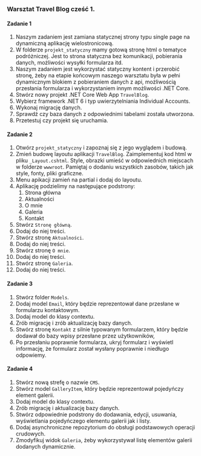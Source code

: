 ### Warsztat Travel Blog cześć 1.

####  Zadanie 1
1. Naszym zadaniem jest zamiana statycznej strony typu single page na dynamiczną aplikację wielostronicową.
1. W folderze `projekt_statyczny` mamy gotową stronę html o tematyce podróżniczej. Jest to strona statyczna bez komunikacji, pobierania danych, możliwości wysyłki formularza itd.
1. Naszym zadaniem jest wykorzystać statyczny kontent i przerobić stronę, żeby na etapie końcowym naszego warsztatu była w pełni dynamicznym blokiem z pobieraniem danych z api, możliwością przesłania formularza i wykorzystaniem innym możliwości .NET Core.
1. Stwórz nowy projekt .NET Core Web App `TravelBlog`.
1. Wybierz framework .NET 6 i typ uwierzytelniania Individual Accounts.
1. Wykonaj migrację danych.
1. Sprawdź czy baza danych z odpowiednimi tabelami została utworzona.
1. Przetestuj czy projekt się uruchamia.

####  Zadanie 2
1. Otwórz `projekt_statyczny` i zapoznaj się z jego wyglądem i budową.
1. Zmień budowę layoutu aplikacji `TravelBlog`. Zaimplementuj kod html w pliku `_Layout.cshtml`. Style, obrazki umieść w odpowiednich miejscach w folderze `wwwroot`. Pamiętaj o dodaniu wszystkich zasobów, takich jak style, fonty, pliki graficzne.
1. Menu apikacji zamień na partial i dodaj do layoutu.
1. Aplikację podzielimy na następujące podstrony:
	1. Strona główna
	1. Aktualności
	1. O mnie
	1. Galeria 
	1. Kontakt
1. Stwórz `Stronę główną`.
1. Dodaj do niej treści.
1. Stwórz stronę `Aktualności`.
1. Dodaj do niej treści.
1. Stwórz stronę `O mnie`.
1. Dodaj do niej treści.
1. Stwórz stronę `Galeria`.
1. Dodaj do niej treści.
		
####  Zadanie 3
1. Stwórz folder `Models`.
1. Dodaj model `Email`, który będzie reprezentował dane przesłane w formularzu kontaktowym.
1. Dodaj model do klasy contextu.
1. Zrób migrację i zrób aktualizację bazy danych.
1. Stwórz stronę `Kontakt` z silnie typowanym formularzem, który będzie dodawał do bazy wpisy przesłane przez użytkowników,
1. Po przesłaniu poprawnie formularza, ukryj formularz i wyświetl informację, że formularz został wysłany poprawnie i niedługo odpowiemy.

####  Zadanie 4
1. Stwórz nową strefę o nazwie `CMS`.
1. Stwórz model `GalleryItem`, który będzie reprezentował pojedyńczy element galerii.
1. Dodaj model do klasy contextu.
1. Zrób migrację i aktualizację bazy danych.
1. Stwórz odpowiednie podstrony do dodawania, edycji, usuwania, wyświetlania pojedyńczego elementu galerii jak i listy. 
1. Dodaj asynchroniczne repozytorium do obsługi podstawowych operacji crudowych.
1. Zmodyfikuj widok `Galeria`, żeby wykorzystywał listę elementów galerii dodanych dynamicznie.  

  		   
